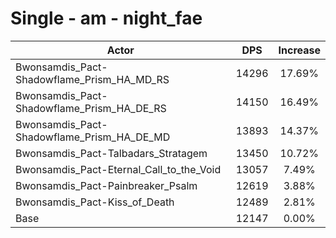 # Single - am - night_fae
| Actor | DPS | Increase |
|---|:---:|:---:|
|Bwonsamdis_Pact-Shadowflame_Prism_HA_MD_RS|14296|17.69%|
|Bwonsamdis_Pact-Shadowflame_Prism_HA_DE_RS|14150|16.49%|
|Bwonsamdis_Pact-Shadowflame_Prism_HA_DE_MD|13893|14.37%|
|Bwonsamdis_Pact-Talbadars_Stratagem|13450|10.72%|
|Bwonsamdis_Pact-Eternal_Call_to_the_Void|13057|7.49%|
|Bwonsamdis_Pact-Painbreaker_Psalm|12619|3.88%|
|Bwonsamdis_Pact-Kiss_of_Death|12489|2.81%|
|Base|12147|0.00%|
